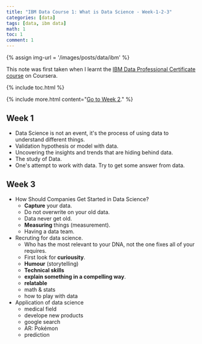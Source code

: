 ```yaml
---
title: "IBM Data Course 1: What is Data Science - Week-1-2-3"
categories: [data]
tags: [data, ibm data]
math: 1
toc: 1
comment: 1
---
```


{% assign img-url = '/images/posts/data/ibm' %}

This note was first taken when I learnt the [IBM Data Professional Certificate course](https://www.coursera.org/specializations/ibm-data-science-professional-certificate) on Coursera.

{% include toc.html %}

{% include more.html content="[Go to Week 2](/machine-learning-coursera-2)." %}

## Week 1

- Data Science is not an event, it's the process of using data to understand different things.
- Validation hypothesis or model with data.
- Uncovering the insights and trends that are hiding behind data.
- The study of Data.
- One's attempt to work with data. Try to get some answer from data.

## Week 3

- How Should Companies Get Started in Data Science?
	- **Capture** your data.
	- Do not overwrite on your old data.
	- Data never get old.
	- **Measuring** things (measurement).
	- Having a data team.
- Recruting for data science.
	- Who has the most relevant to your DNA, not the one fixes all of your requires.
	- First look for **curiousity**.
	- **Humour** (storytelling)
	- **Technical skills**
	- **explain something in a compelling way**.
	- **relatable**
	- math & stats
	- how to play with data
- Application of data science
	- medical field
	- develope new products
	- google search
	- AR: Pokémon
	- prediction